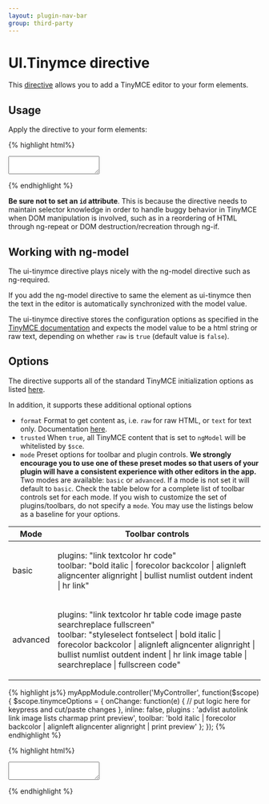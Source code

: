```yaml
---
layout: plugin-nav-bar
group: third-party
---
```


# UI.Tinymce directive

This [directive](https://github.com/Wizehive/ui-tinymce) allows you to add a TinyMCE editor to your form elements.

## Usage

Apply the directive to your form elements:

{% highlight html%}
<form method="post">
  <textarea ui-tinymce ng-model="tinymceModel"></textarea>
</form>
{% endhighlight %}

**Be sure not to set an `id` attribute**. This is because the directive needs to maintain selector knowledge in order to handle buggy behavior in TinyMCE when DOM manipulation is involved, such as in a reordering of HTML through ng-repeat or DOM destruction/recreation through ng-if.

## Working with ng-model

The ui-tinymce directive plays nicely with the ng-model directive such as ng-required.

If you add the ng-model directive to same the element as ui-tinymce then the text in the editor is automatically synchronized with the model value.

The ui-tinymce directive stores the configuration options as specified in the [TinyMCE documentation](http://www.tinymce.com/wiki.php/Configuration) and expects the model value to be a html string or raw text, depending on whether `raw` is `true` (default value is `false`).

## Options

The directive supports all of the standard TinyMCE initialization options as listed [here](http://www.tinymce.com/wiki.php/Configuration).

In addition, it supports these additional optional options

- `format` Format to get content as, i.e. `raw` for raw HTML, or `text` for text only. Documentation [here](http://www.tinymce.com/wiki.php/api4:method.tinymce.Editor.getContent).
- `trusted` When `true`, all TinyMCE content that is set to `ngModel` will be whitelisted by `$sce`.
- `mode` Preset options for toolbar and plugin controls. **We strongly encourage you to use one of these preset modes so that users of your plugin will have a consistent experience with other editors in the app.**
Two modes are available: `basic` or `advanced`. If a mode is not set it will default to `basic`. Check the table below for a complete list of toolbar controls set for each mode.
If you wish to customize the set of plugins/toolbars, do not specify a `mode`. You may use the listings below as a baseline for your options.

<table class="table">
	<thead>
		<tr>
			<th>Mode</th>
			<th>Toolbar controls</th>
		</tr>
	</thead>
	<tbody>
		<tr>
			<td>
				<p>basic</p>
			</td>
			<td>
				<p>plugins: &quot;link textcolor hr code&quot;<br>
toolbar: &quot;bold italic | forecolor backcolor | alignleft aligncenter alignright | bullist numlist outdent indent | hr link&quot;</p>
			</td>
		</tr>
		<tr>
			<td>
				<p>advanced</p>
			</td>
			<td>
				<p>plugins: &quot;link textcolor hr table code image paste searchreplace fullscreen&quot;<br>
toolbar: &quot;styleselect fontselect | bold italic | forecolor backcolor | alignleft aligncenter alignright | bullist numlist outdent indent | hr link image table | searchreplace | fullscreen code&quot;</p>
			</td>
		</tr>
	</tbody>
</table>

{% highlight js%}
myAppModule.controller('MyController', function($scope) {
  $scope.tinymceOptions = {
    onChange: function(e) {
      // put logic here for keypress and cut/paste changes
    },
    inline: false,
    plugins : 'advlist autolink link image lists charmap print preview',
    toolbar: 'bold italic | forecolor backcolor | alignleft aligncenter alignright | print preview'
  };
});
{% endhighlight %}

{% highlight html%}
<form method="post">
  <textarea ui-tinymce="tinymceOptions" ng-model="tinymceModel"></textarea>
</form>
{% endhighlight %}
